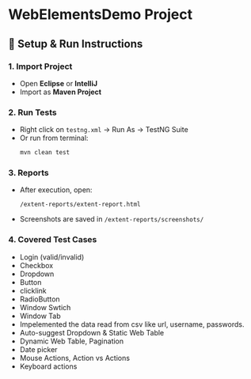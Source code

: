 # WebElementsDemo Project

## 🚀 Setup & Run Instructions

### 1. Import Project
- Open **Eclipse** or **IntelliJ**
- Import as **Maven Project**

### 2. Run Tests
- Right click on `testng.xml` → Run As → TestNG Suite
- Or run from terminal:
  ```sh
  mvn clean test
  ```

### 3. Reports
- After execution, open:
  ```
  /extent-reports/extent-report.html
  ```
- Screenshots are saved in `/extent-reports/screenshots/`

### 4. Covered Test Cases
- Login (valid/invalid)  
- Checkbox  
- Dropdown  
- Button  
- clicklink
- RadioButton  
- Window Swtich
- Window Tab
- Impelemented the data read from csv like url, username, passwords.
- Auto-suggest Dropdown & Static Web Table
- Dynamic Web Table, Pagination
- Date picker
- Mouse Actions, Action vs Actions
- Keyboard actions


